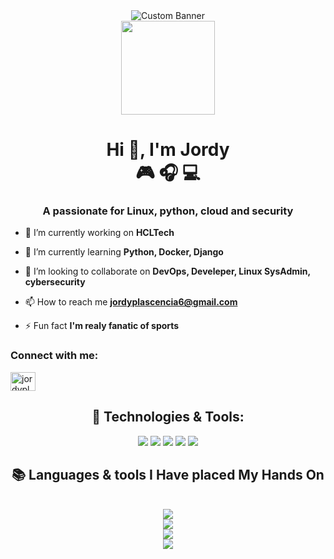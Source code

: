 <div align="center">
  <img src="https://i.pinimg.com/1200x/7b/87/1c/7b871cee4ff324b9cc17ea028b4074ce.jpg" alt="Custom Banner" />
  
</div>

<div align="center">
  <img height="150" src="https://media.giphy.com/media/M9gbBd9nbDrOTu1Mqx/giphy.gif"  />
</div>

<h1 align="center">Hi 👋, I'm Jordy<br>🎮 🎧 💻 </h1>
<h3 align="center">A passionate for Linux, python, cloud and security</h3>

- 🔭 I’m currently working on **HCLTech**

- 🌱 I’m currently learning **Python, Docker, Django**

- 👯 I’m looking to collaborate on **DevOps, Develeper, Linux SysAdmin, cybersecurity**

- 📫 How to reach me **jordyplascencia6@gmail.com**

- ⚡ Fun fact **I'm realy fanatic of sports**

<h3 align="left">Connect with me:</h3>
<p align="left">
<a href="https://www.hackerrank.com/jordyplascencia6" target="blank"><img align="center" src="https://raw.githubusercontent.com/rahuldkjain/github-profile-readme-generator/master/src/images/icons/Social/hackerrank.svg" alt="jordyplascencia6" height="30" width="40" /></a>
</p>



<div align="center">

## 🔧 Technologies & Tools:
<div align="center">
  <img src="https://img.shields.io/badge/Python-yellow?style=for-the-badge&logo=python&logoColor=white" />
  <img src="https://img.shields.io/badge/Docker-blue?style=for-the-badge&logo=docker&logoColor=white" />
  <img src="https://img.shields.io/badge/Kubernetes-blue?style=for-the-badge&logo=kubernetes&logoColor=white" />
  <img src="https://img.shields.io/badge/Java-ED8B00?style=for-the-badge&logo=openjdk&logoColor=white" />
  <img src="img.shields.io/badge/OS-Linux-blue?logo=linux&logoColor=white"/>

</div>
</div>

<h2 align="center">📚 Languages & tools I Have placed My Hands On </h2>

<br/>
<div align="center">
    <img src="https://skillicons.dev/icons?i=html,css,javascript,java,cpp,python" /><br>
    <img src="https://skillicons.dev/icons?i=vscode,github,git,notion,mysql,postgres" /><br>
    <img src="https://skillicons.dev/icons?i=ubuntu,kali,bash,linux,redhat,raspberrypi" /><br>
    <img src="https://skillicons.dev/icons?i=aws,gcp,azure,kubernetes,docker,jenkins" /><br>
</div>

<br/>
